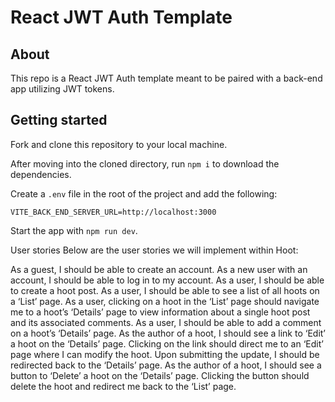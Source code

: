 # React JWT Auth Template

## About

This repo is a React JWT Auth template meant to be paired with a back-end app utilizing JWT tokens.

## Getting started

Fork and clone this repository to your local machine.

After moving into the cloned directory, run `npm i` to download the dependencies.

Create a `.env` file in the root of the project and add the following:

```plaintext
VITE_BACK_END_SERVER_URL=http://localhost:3000
```

Start the app with `npm run dev`.

User stories
Below are the user stories we will implement within Hoot:

As a guest, I should be able to create an account.
As a new user with an account, I should be able to log in to my account.
As a user, I should be able to create a hoot post.
As a user, I should be able to see a list of all hoots on a ‘List’ page.
As a user, clicking on a hoot in the ‘List’ page should navigate me to a hoot’s ‘Details’ page to view information about a single hoot post and its associated comments.
As a user, I should be able to add a comment on a hoot’s ‘Details’ page.
As the author of a hoot, I should see a link to ‘Edit’ a hoot on the ‘Details’ page. Clicking on the link should direct me to an ‘Edit’ page where I can modify the hoot. Upon submitting the update, I should be redirected back to the ‘Details’ page.
As the author of a hoot, I should see a button to ‘Delete’ a hoot on the ‘Details’ page. Clicking the button should delete the hoot and redirect me back to the ‘List’ page.
